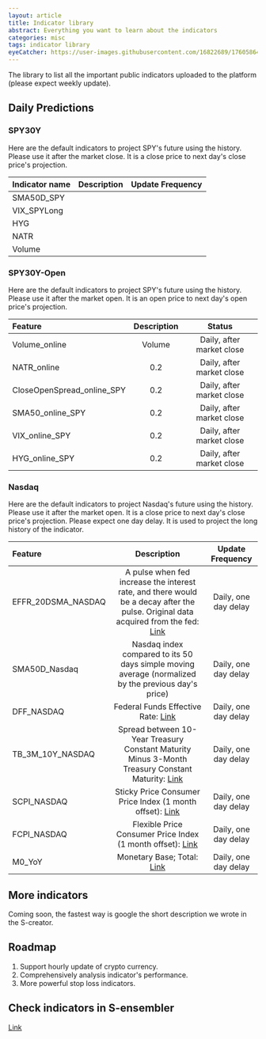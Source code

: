 ```yaml
---
layout: article
title: Indicator library
abstract: Everything you want to learn about the indicators
categories: misc
tags: indicator library
eyeCatcher: https://user-images.githubusercontent.com/16822689/176058647-cf23baaf-c979-4e13-947e-1305b90151d1.png
---
```


The library to list all the important public indicators uploaded to the platform (please expect weekly update).

## Daily Predictions

### SPY30Y
Here are the default indicators to project SPY's future using the history. Please use it after the market close. It is a close price to next day's close price's projection.

| Indicator name | Description  | Update Frequency |
| :---------------------------- | :--------------: | :----: |
| SMA50D_SPY   |              |       |
| VIX_SPYLong  |              |       |
| HYG          |               |       |
| NATR         |               |       |
| Volume       |              |       |

### SPY30Y-Open
Here are the default indicators to project SPY's future using the history. Please use it after the market open. It is an open price to next day's open price's projection.

| Feature                       | Description  | Status |
| :---------------------------- | :--------------: | :----: |
| Volume_online  | Volume               | Daily, after market close      |
| NATR_online    | 0.2              | Daily, after market close     |
| CloseOpenSpread_online_SPY         | 0.2              | Daily, after market close      |
| SMA50_online_SPY      | 0.2              | Daily, after market close    |
| VIX_online_SPY                   | 0.2              | Daily, after market close    |
| HYG_online_SPY   | 0.2              | Daily, after market close   |

### Nasdaq
Here are the default indicators to project Nasdaq's future using the history. Please use it after the market open. It is a close price to next day's close price's projection. Please expect one day delay. It is used to project the long history of the indicator.

| Feature                       | Description  | Update Frequency |
| :---------------------------- | :--------------: | :----: |
| EFFR_20DSMA_NASDAQ         | A pulse when fed increase the interest rate, and there would be a decay after the pulse. Original data acquired from the fed: [Link](https://fred.stlouisfed.org/series/EFFR)          | Daily, one day delay      |
| SMA50D_Nasdaq    | Nasdaq index compared to its 50 days simple moving average  (normalized by the previous day's price)             | Daily, one day delay     |
| DFF_NASDAQ          |  Federal Funds Effective Rate: [Link](https://fred.stlouisfed.org/series/DFF)    | Daily, one day delay      |
| TB_3M_10Y_NASDAQ      | Spread between 10-Year Treasury Constant Maturity Minus 3-Month Treasury Constant Maturity: [Link](https://fred.stlouisfed.org/series/T10Y3M)       | Daily, one day delay      |
| SCPI_NASDAQ                   | Sticky Price Consumer Price Index (1 month offset): [Link](https://fred.stlouisfed.org/series/STICKCPIM157SFRBATL)   | Daily, one day delay      |
| FCPI_NASDAQ   | Flexible Price Consumer Price Index (1 month offset): [Link](https://fred.stlouisfed.org/series/FLEXCPIM679SFRBATL)     | Daily, one day delay      |
| M0_YoY | Monetary Base; Total: [Link](https://fred.stlouisfed.org/series/BOGMBASE)    |   Daily, one day delay    |

## More indicators
Coming soon, the fastest way is google the short description we wrote in the S-creator.

## Roadmap
1. Support hourly update of crypto currency.
2. Comprehensively analysis indicator's performance.
3. More powerful stop loss indicators.

## Check indicators in S-ensembler
[Link](https://armadillo-5lx7id43eq-uc.a.run.app/)